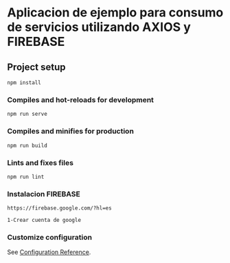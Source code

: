# Aplicacion de ejemplo  para consumo de servicios utilizando AXIOS y FIREBASE

## Project setup
```
npm install
```

### Compiles and hot-reloads for development
```
npm run serve
```

### Compiles and minifies for production
```
npm run build
```

### Lints and fixes files
```
npm run lint
```

### Instalacion FIREBASE
```
https://firebase.google.com/?hl=es  

1-Crear cuenta de google 

```

### Customize configuration
See [Configuration Reference](https://cli.vuejs.org/config/).
